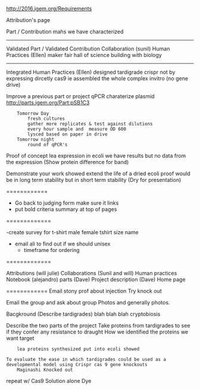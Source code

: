 http://2016.igem.org/Requirements

Attribution's page
	
Part / Contribution
	mahs we have characterized 

---
Validated Part / Validated Contribution
Collaboration (sunil)
Human Practices (Ellen)
	maker fair
	hall of science 
	building with biology

---
Integrated Human Practices (Ellen)
	designed tardigrade crispr not by expressing dircetly cas9
	ie assembled the whole complex invitro (no gene drive)

Improve a previous part or project
	qPCR 
		charaterize plasmid http://parts.igem.org/Part:pSB1C3

		Tomorrow Day
			fresh cultures 
			gather more replicates & test against dilutions
			every hour sample and  measure OD 600
			lysced based on paper in drive
		Tomorrow night
			round of qPCR's 

Proof of concept
	lea expression in ecoli 
	we have results but no data from the expression 
	(Show protein difference for band)

Demonstrate your work
	showed extend the life of a dried ecoli 
	proof would be in long term stability 
	but in short term stability 
	(Dry for presentation) 

============

- Go back to judging form make sure it links 
- put bold criteria summary at top of pages 

=============

-create survey for t-shirt 
	male female
	tshirt size 
	name
- email ali to find out if we should unisex 
	- timeframe for ordering

=============

Attributions (will julie)
Collaborations (Sunil and will)
Human practices 
Notebook (alejandro)
parts (Dave)
Project description (Dave)
Home page


============
Email stony prof about injection 
Try knock out


Email the group and ask about group Photos and generally photos.


Bacgkround (Describe tardigrades) 
	blah blah blah cryptobiosis

Describe the two parts of the project
	Take proteins from tardigrades to see if they confer any resistance to draught 
		How we identified the proteins we want target 

		lea proteins synthesized put into ecoli showed 

	To evaluate the ease in which tardigrades could be used as a developmental model using Crispr cas 9 gene knockouts
		Maginashi Knocked out 

repeat w/ 
	Cas9 
 	Solution alone
 	Dye


